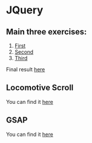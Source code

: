 # JQuery
## Main three exercises:
1) [First](./scripts/first.js)
2) [Second](./scripts/second.js)
3) [Third](./scripts/third.js)

Final result [here](./html/index.html)
## Locomotive Scroll
You can find it [here](./scripts/other/locomotiveScroll)
## GSAP
You can find it [here](/scripts/other/GSAP)
